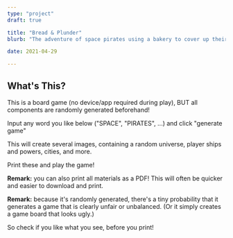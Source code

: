 ```yaml
---
type: "project"
draft: true

title: "Bread & Plunder"
blurb: "The adventure of space pirates using a bakery to cover up their crimes"

date: 2021-04-29

---
```


<!--
FINAL CHOSEN FONTS => googleFonts: "https://fonts.googleapis.com/css2?family=Acme&family=Rajdhani:wght@300;500;700&display=swap"

FONTS? 
Teko (space-like): https://fonts.google.com/specimen/Teko
Sniglet (cartoony, thick): https://fonts.google.com/specimen/Sniglet
Chilanka (hand-written, but looks nice)

Acme (legible, but hint of pirateness): https://fonts.google.com/specimen/Acme
Rajdhani (thinner space-like): https://fonts.google.com/specimen/Rajdhani

Bready (pirate-like, thick, nice font) => free for personal use only (Dafont)
Pirates & Robbers (the PERFECT FONT) => not sure about if I can use it though?

Ezcar (not sure about this game, but will surely use this for something): https://fonts.google.com/specimen/Eczar

Spectral (extremely nice, free, commissioned workhorse font): https://fonts.google.com/specimen/Spectral

-->

## What's This?

This is a board game (no device/app required during play), BUT all components are randomly generated beforehand!

Input any word you like below ("SPACE", "PIRATES", ...) and click "generate game"

This will create several images, containing a random universe, player ships and powers, cities, and more.

Print these and play the game!

**Remark:** you can also print all materials as a PDF! This will often be quicker and easier to download and print.

**Remark:** because it's randomly generated, there's a tiny probability that it generates a game that is clearly unfair or unbalanced. (Or it simply creates a game board that looks ugly.) 

So check if you like what you see, before you print!
